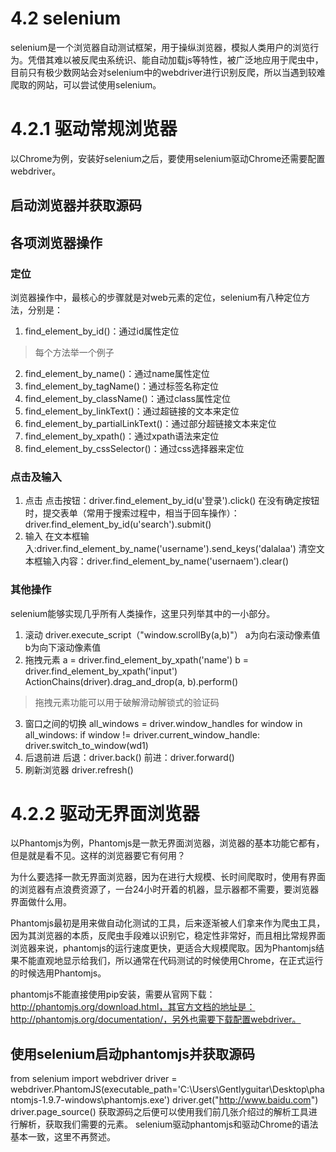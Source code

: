 # 4.2 selenium
selenium是一个浏览器自动测试框架，用于操纵浏览器，模拟人类用户的浏览行为。凭借其难以被反爬虫系统识、能自动加载js等特性，被广泛地应用于爬虫中，目前只有极少数网站会对selenium中的webdriver进行识别反爬，所以当遇到较难爬取的网站，可以尝试使用selenium。

# 4.2.1 驱动常规浏览器

以Chrome为例，安装好selenium之后，要使用selenium驱动Chrome还需要配置webdriver。

## 启动浏览器并获取源码

## 各项浏览器操作
### 定位
浏览器操作中，最核心的步骤就是对web元素的定位，selenium有八种定位方法，分别是：
1. find_element_by_id()：通过id属性定位
> 每个方法举一个例子
2. find_element_by_name()：通过name属性定位
3. find_element_by_tagName()：通过标签名称定位
4. find_element_by_className()：通过class属性定位
5. find_element_by_linkText()：通过超链接的文本来定位
6. find_element_by_partialLinkText()：通过部分超链接文本来定位
7. find_element_by_xpath()：通过xpath语法来定位
8. find_element_by_cssSelector()：通过css选择器来定位

### 点击及输入
1. 点击
点击按钮：driver.find_element_by_id(u'登录').click()
在没有确定按钮时，提交表单（常用于搜索过程中，相当于回车操作）：driver.find_element_by_id(u'search').submit()
2. 输入
在文本框输入:driver.find_element_by_name('username').send_keys('dalalaa')
清空文本框输入内容：driver.find_element_by_name('usernaem').clear()
### 其他操作
selenium能够实现几乎所有人类操作，这里只列举其中的一小部分。
1. 滚动
driver.execute_script（"window.scrollBy(a,b)"）
a为向右滚动像素值
b为向下滚动像素值
2. 拖拽元素
a = driver.find_element_by_xpath('name') 
b = driver.find_element_by_xpath('input') 
ActionChains(driver).drag_and_drop(a, b).perform()
> 拖拽元素功能可以用于破解滑动解锁式的验证码
3. 窗口之间的切换
all_windows = driver.window_handles
for window in all_windows:
  if window != driver.current_window_handle:
    driver.switch_to_window(wd1)
4. 后退前进
后退：driver.back()
前进：driver.forward()
5. 刷新浏览器
driver.refresh()
# 4.2.2 驱动无界面浏览器

以Phantomjs为例，Phantomjs是一款无界面浏览器，浏览器的基本功能它都有，但是就是看不见。这样的浏览器要它有何用？

为什么要选择一款无界面浏览器，因为在进行大规模、长时间爬取时，使用有界面的浏览器有点浪费资源了，一台24小时开着的机器，显示器都不需要，要浏览器界面做什么用。

Phantomjs最初是用来做自动化测试的工具，后来逐渐被人们拿来作为爬虫工具，因为其浏览器的本质，反爬虫手段难以识别它，稳定性非常好，而且相比常规界面浏览器来说，phantomjs的运行速度更快，更适合大规模爬取。因为Phantomjs结果不能直观地显示给我们，所以通常在代码测试的时候使用Chrome，在正式运行的时候选用Phantomjs。

phantomjs不能直接使用pip安装，需要从官网下载：http://phantomjs.org/download.html，其官方文档的地址是：http://phantomjs.org/documentation/，另外也需要下载配置webdriver。

## 使用selenium启动phantomjs并获取源码
from selenium import webdriver
driver = webdriver.PhantomJS(executable_path='C:\Users\Gentlyguitar\Desktop\phantomjs-1.9.7-windows\phantomjs.exe')
driver.get("http://www.baidu.com")
driver.page_source()
获取源码之后便可以使用我们前几张介绍过的解析工具进行解析，获取我们需要的元素。
selenium驱动phantomjs和驱动Chrome的语法基本一致，这里不再赘述。






